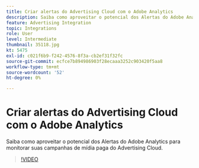 ```yaml
---
title: Criar alertas do Advertising Cloud com o Adobe Analytics
description: Saiba como aproveitar o potencial dos Alertas do Adobe Analytics para monitorar suas campanhas de mídia paga do Advertising Cloud.
feature: Advertising Integration
topic: Integrations
role: User
level: Intermediate
thumbnail: 35118.jpg
kt: 5475
exl-id: c021f6b9-f242-4576-8f3a-cb2ef31f32fc
source-git-commit: ecfce7b894986903f28ecaaa3252c903420f5aa8
workflow-type: tm+mt
source-wordcount: '52'
ht-degree: 0%

---
```


# Criar alertas do Advertising Cloud com o Adobe Analytics

Saiba como aproveitar o potencial dos Alertas do Adobe Analytics para monitorar suas campanhas de mídia paga do Advertising Cloud.

>[!VIDEO](https://video.tv.adobe.com/v/35118/?quality=12&learn=on)
